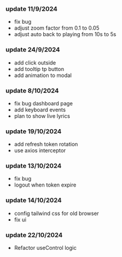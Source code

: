 ### update 11/9/2024

-  fix bug
-  adjust zoom factor from 0.1 to 0.05
-  adjust auto back to playing from 10s to 5s

### update 24/9/2024

-  add click outside
-  add tooltip tp button
-  add animation to modal

### update 8/10/2024

-  fix bug dashboard page
-  add keyboard events
-  plan to show live lyrics

### update 19/10/2024

-  add refresh token rotation
-  use axios interceptor

### update 13/10/2024

-  fix bug
-  logout when token expire

### update 14/10/2024

-  config tailwind css for old browser
-  fix ui

### update 22/10/2024

-  Refactor useControl logic
